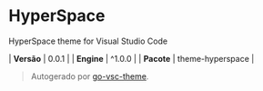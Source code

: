 # HyperSpace

HyperSpace theme for Visual Studio Code

| **Versão** | 0.0.1 |
| **Engine** | ^1.0.0 |
| **Pacote** | theme-hyperspace |

> Autogerado por [go-vsc-theme](https://github.com/natalbu/go-vsc-theme).
